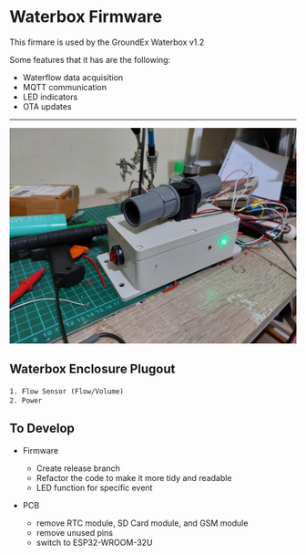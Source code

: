 # Waterbox Firmware
This firmare is used by the GroundEx Waterbox v1.2 

Some features that it has are the following:
- Waterflow data acquisition
- MQTT communication
- LED indicators
- OTA updates

---
![](docs/waterbox%20v1.2.jpg)


## Waterbox Enclosure Plugout
```
1. Flow Sensor (Flow/Volume)
2. Power
```

## To Develop
- Firmware
    - Create release branch
    - Refactor the code to make it more tidy and readable
    - LED function for specific event

- PCB
    - remove RTC module, SD Card module, and GSM module
    - remove unused pins
    - switch to ESP32-WROOM-32U


